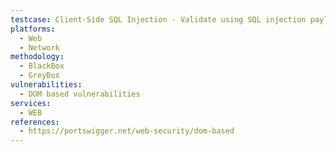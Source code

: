 ```yaml
---
testcase: Client-Side SQL Injection - Validate using SQL injection payloads to attempt unauthorized data access or manipulation. Web (HTTP/HTTPS) service
platforms: 
  - Web
  - Network
methodology: 
  - BlackBox
  - GreyBox
vulnerabilities:
  - DOM based vulnerabilities
services:
  - WEB
references:
  - https://portswigger.net/web-security/dom-based
---
```

